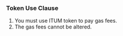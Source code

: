 ### Token Use Clause

1. You must use ITUM token to pay gas fees.
2. The gas fees cannot be altered.
